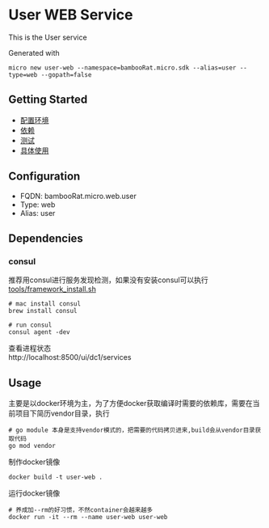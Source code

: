 # User WEB Service

This is the User service

Generated with

```
micro new user-web --namespace=bambooRat.micro.sdk --alias=user --type=web --gopath=false
```

## Getting Started

- [配置环境](#configuration)
- [依赖](#dependencies)
- [测试](#test)
- [具体使用](#usage)


## Configuration

- FQDN: bambooRat.micro.web.user
- Type: web
- Alias: user

## Dependencies
### consul
推荐用consul进行服务发现检测，如果没有安装consul可以执行[tools/framework_install.sh][framework_install.sh]

```
# mac install consul
brew install consul

# run consul
consul agent -dev
```
查看进程状态  
http://localhost:8500/ui/dc1/services
## Usage

主要是以docker环境为主，为了方便docker获取编译时需要的依赖库，需要在当前项目下简历vendor目录，执行
```
# go module 本身是支持vendor模式的，把需要的代码拷贝进来,build会从vendor目录获取代码
go mod vendor
```
制作docker镜像
```
docker build -t user-web .
```
运行docker镜像
```
# 养成加--rm的好习惯，不然container会越来越多
docker run -it --rm --name user-web user-web
```

[framework_install.sh]: https://github.com/xuyiwenak/bambooRat/blob/master/tools/framework_install.sh